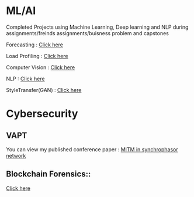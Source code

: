 # ML/AI

Completed Projects using Machine Learning, Deep learning and NLP during assignments/freinds assignments/buisness problem and capstones

Forecasting        : [Click here](https://github.com/amitt00/Load_Forecasting)

Load Profiling     : [Click here](https://github.com/amitt00/LoadProfiling-PolarProjection)

Computer Vision    : [Click here](https://github.com/amitt00/Computer-Vision)

NLP                : [Click here](https://github.com/amitt00/NLP-Ticket-Classification)

StyleTransfer(GAN) : [Click here](https://github.com/amitt00/StyleTransfer-CGAN)

# Cybersecurity

## VAPT  

You can view my published conference paper :
[MITM in synchrophasor network](https://github.com/amitt00/Projects/blob/main/Published%20Papers/MITM_in%20synchrophasor%20network_NPSC.pdf)

## Blockchain Forensics::

[Click here](https://github.com/amitt00/Projects/tree/main/Published%20Papers)


